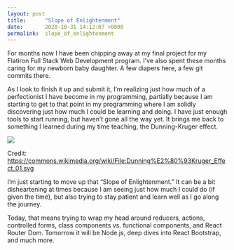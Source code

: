 ```yaml
---
layout: post
title:      "Slope of Enlightenment"
date:       2020-10-31 14:12:07 +0000
permalink:  slope_of_enlightenment
---
```



For months now I have been chipping away at my final project for my Flatiron Full Stack Web Development program. I’ve also spent these months caring for my newborn baby daughter. A few diapers here, a few git commits there. 

As I look to finish it up and submit it, I’m realizing just how much of a perfectionist I have become in my programming, partially because I am starting to get to that point in my programming where I am solidly discovering just how much I could be learning and doing. I have just enough tools to start running, but haven’t gone all the way yet. It brings me back to something I learned during my time teaching, the Dunning-Kruger effect.

![](https://upload.wikimedia.org/wikipedia/commons/thumb/4/46/Dunning%E2%80%93Kruger_Effect_01.svg/1231px-Dunning%E2%80%93Kruger_Effect_01.svg.png)

Credit: https://commons.wikimedia.org/wiki/File:Dunning%E2%80%93Kruger_Effect_01.svg

I’m just starting to move up that “Slope of Enlightenment.” It can be a bit disheartening at times because I am seeing just how much I could do (if given the time), but also trying to stay patient and learn well as I go along the journey.

Today, that means trying to wrap my head around reducers, actions, controlled forms, class components vs. functional components, and React Router Dom. Tomorrow it will be Node.js, deep dives into React Bootstrap, and much more. 

